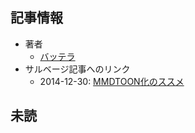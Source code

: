 ## 記事情報
- 著者
	- <a href="https://www.nicovideo.jp/user/3224432" target="_user">バッテラ</a>
- サルベージ記事へのリンク
	- 2014-12-30: <a href="https://mmdblomagasaru.blogspot.com/2025/02/mmdtoon.html" target="_page">MMDTOON化のススメ</a>
## 未読
